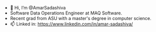 - 👋 Hi, I’m @AmarSadashiva
- Software Data Operations Engineer at MAQ Software.
- Recent grad from ASU with a master's degree in computer science.
- 📫 Linked in: https://www.linkedin.com/in/amar-sadashiva/

<!---
AmarSadashiva/AmarSadashiva is a ✨ special ✨ repository because its `README.md` (this file) appears on your GitHub profile.
You can click the Preview link to take a look at your changes.
--->
